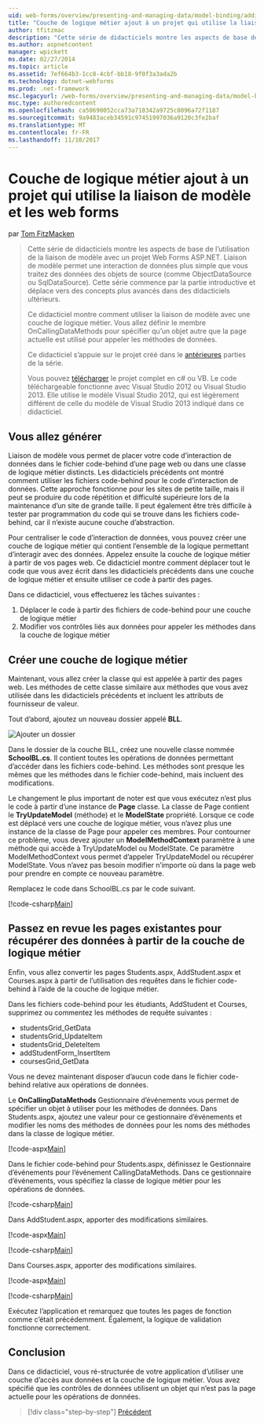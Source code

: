 ```yaml
---
uid: web-forms/overview/presenting-and-managing-data/model-binding/adding-business-logic-layer
title: "Couche de logique métier ajout à un projet qui utilise la liaison de modèle et les web forms | Documents Microsoft"
author: tfitzmac
description: "Cette série de didacticiels montre les aspects de base de l’utilisation de la liaison de modèle avec un projet Web Forms ASP.NET. Liaison de modèle permet une interaction de données plus droites-..."
ms.author: aspnetcontent
manager: wpickett
ms.date: 02/27/2014
ms.topic: article
ms.assetid: 7ef664b3-1cc8-4cbf-bb18-9f0f3a3ada2b
ms.technology: dotnet-webforms
ms.prod: .net-framework
msc.legacyurl: /web-forms/overview/presenting-and-managing-data/model-binding/adding-business-logic-layer
msc.type: authoredcontent
ms.openlocfilehash: ca50690052cca73a718342a9725c8096a72f1187
ms.sourcegitcommit: 9a9483aceb34591c97451997036a9120c3fe2baf
ms.translationtype: MT
ms.contentlocale: fr-FR
ms.lasthandoff: 11/10/2017
---
```

<a name="adding-business-logic-layer-to-a-project-that-uses-model-binding-and-web-forms"></a>Couche de logique métier ajout à un projet qui utilise la liaison de modèle et les web forms
====================
par [Tom FitzMacken](https://github.com/tfitzmac)

> Cette série de didacticiels montre les aspects de base de l’utilisation de la liaison de modèle avec un projet Web Forms ASP.NET. Liaison de modèle permet une interaction de données plus simple que vous traitez des données des objets de source (comme ObjectDataSource ou SqlDataSource). Cette série commence par la partie introductive et déplace vers des concepts plus avancés dans des didacticiels ultérieurs.
> 
> Ce didacticiel montre comment utiliser la liaison de modèle avec une couche de logique métier. Vous allez définir le membre OnCallingDataMethods pour spécifier qu’un objet autre que la page actuelle est utilisé pour appeler les méthodes de données.
> 
> Ce didacticiel s’appuie sur le projet créé dans le [antérieures](retrieving-data.md) parties de la série.
> 
> Vous pouvez [télécharger](https://go.microsoft.com/fwlink/?LinkId=286116) le projet complet en c# ou VB. Le code téléchargeable fonctionne avec Visual Studio 2012 ou Visual Studio 2013. Elle utilise le modèle Visual Studio 2012, qui est légèrement différent de celle du modèle de Visual Studio 2013 indiqué dans ce didacticiel.


## <a name="what-youll-build"></a>Vous allez générer

Liaison de modèle vous permet de placer votre code d’interaction de données dans le fichier code-behind d’une page web ou dans une classe de logique métier distincts. Les didacticiels précédents ont montré comment utiliser les fichiers code-behind pour le code d’interaction de données. Cette approche fonctionne pour les sites de petite taille, mais il peut se produire du code répétition et difficulté supérieure lors de la maintenance d’un site de grande taille. Il peut également être très difficile à tester par programmation du code qui se trouve dans les fichiers code-behind, car il n’existe aucune couche d’abstraction.

Pour centraliser le code d’interaction de données, vous pouvez créer une couche de logique métier qui contient l’ensemble de la logique permettant d’interagir avec des données. Appelez ensuite la couche de logique métier à partir de vos pages web. Ce didacticiel montre comment déplacer tout le code que vous avez écrit dans les didacticiels précédents dans une couche de logique métier et ensuite utiliser ce code à partir des pages.

Dans ce didacticiel, vous effectuerez les tâches suivantes :

1. Déplacer le code à partir des fichiers de code-behind pour une couche de logique métier
2. Modifier vos contrôles liés aux données pour appeler les méthodes dans la couche de logique métier

## <a name="create-business-logic-layer"></a>Créer une couche de logique métier

Maintenant, vous allez créer la classe qui est appelée à partir des pages web. Les méthodes de cette classe similaire aux méthodes que vous avez utilisée dans les didacticiels précédents et incluent les attributs de fournisseur de valeur.

Tout d’abord, ajoutez un nouveau dossier appelé **BLL**.

![Ajouter un dossier](adding-business-logic-layer/_static/image1.png)

Dans le dossier de la couche BLL, créez une nouvelle classe nommée **SchoolBL.cs**. Il contient toutes les opérations de données permettant d’accéder dans les fichiers code-behind. Les méthodes sont presque les mêmes que les méthodes dans le fichier code-behind, mais incluent des modifications.

Le changement le plus important de noter est que vous exécutez n’est plus le code à partir d’une instance de **Page** classe. La classe de Page contient le **TryUpdateModel** (méthode) et le **ModelState** propriété. Lorsque ce code est déplacé vers une couche de logique métier, vous n’avez plus une instance de la classe de Page pour appeler ces membres. Pour contourner ce problème, vous devez ajouter un **ModelMethodContext** paramètre à une méthode qui accède à TryUpdateModel ou ModelState. Ce paramètre ModelMethodContext vous permet d’appeler TryUpdateModel ou récupérer ModelState. Vous n’avez pas besoin modifier n’importe où dans la page web pour prendre en compte ce nouveau paramètre.

Remplacez le code dans SchoolBL.cs par le code suivant.

[!code-csharp[Main](adding-business-logic-layer/samples/sample1.cs)]

## <a name="revise-existing-pages-to-retrieve-data-from-business-logic-layer"></a>Passez en revue les pages existantes pour récupérer des données à partir de la couche de logique métier

Enfin, vous allez convertir les pages Students.aspx, AddStudent.aspx et Courses.aspx à partir de l’utilisation des requêtes dans le fichier code-behind à l’aide de la couche de logique métier.

Dans les fichiers code-behind pour les étudiants, AddStudent et Courses, supprimez ou commentez les méthodes de requête suivantes :

- studentsGrid\_GetData
- studentsGrid\_UpdateItem
- studentsGrid\_DeleteItem
- addStudentForm\_InsertItem
- coursesGrid\_GetData

Vous ne devez maintenant disposer d’aucun code dans le fichier code-behind relative aux opérations de données.

Le **OnCallingDataMethods** Gestionnaire d’événements vous permet de spécifier un objet à utiliser pour les méthodes de données. Dans Students.aspx, ajoutez une valeur pour ce gestionnaire d’événements et modifier les noms des méthodes de données pour les noms des méthodes dans la classe de logique métier.

[!code-aspx[Main](adding-business-logic-layer/samples/sample2.aspx?highlight=3-4,8)]

Dans le fichier code-behind pour Students.aspx, définissez le Gestionnaire d’événements pour l’événement CallingDataMethods. Dans ce gestionnaire d’événements, vous spécifiez la classe de logique métier pour les opérations de données.

[!code-csharp[Main](adding-business-logic-layer/samples/sample3.cs)]

Dans AddStudent.aspx, apporter des modifications similaires.

[!code-aspx[Main](adding-business-logic-layer/samples/sample4.aspx?highlight=3-4)]

[!code-csharp[Main](adding-business-logic-layer/samples/sample5.cs)]

Dans Courses.aspx, apporter des modifications similaires.

[!code-aspx[Main](adding-business-logic-layer/samples/sample6.aspx?highlight=3-4)]

[!code-csharp[Main](adding-business-logic-layer/samples/sample7.cs)]

Exécutez l’application et remarquez que toutes les pages de fonction comme c’était précédemment. Également, la logique de validation fonctionne correctement.

## <a name="conclusion"></a>Conclusion

Dans ce didacticiel, vous ré-structurée de votre application d’utiliser une couche d’accès aux données et la couche de logique métier. Vous avez spécifié que les contrôles de données utilisent un objet qui n’est pas la page actuelle pour les opérations de données.

>[!div class="step-by-step"]
[Précédent](using-query-string-values-to-retrieve-data.md)
